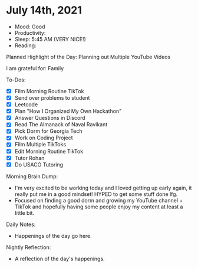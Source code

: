 # July 14th, 2021

- Mood: Good
- Productivity: 
- Sleep: 5:45 AM (VERY NICE!)
- Reading: 

Planned Highlight of the Day: Planning out Multiple YouTube Videos

I am grateful for: Family

To-Dos:
- [x] Film Morning Routine TikTok
- [x] Send over problems to student
- [x] Leetcode
- [x] Plan "How I Organized My Own Hackathon"
- [x] Answer Questions in Discord 
- [x] Read The Almanack of Naval Ravikant
- [x] Pick Dorm for Georgia Tech
- [x] Work on Coding Project
- [x] Film Multiple TikToks
- [x] Edit Morning Routine TikTok
- [x] Tutor Rohan
- [x] Do USACO Tutoring

Morning Brain Dump:
- I'm very excited to be working today and I loved getting up early again, it really put me in a good mindset! HYPED to get some stuff done lfg. 
- Focused on finding a good dorm and growing my YouTube channel + TikTok and hopefully having some people enjoy my content at least a little bit.

Daily Notes:
- Happenings of the day go here.


Nightly Reflection: 
- A reflection of the day's happenings.





